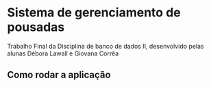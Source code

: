 # Sistema de gerenciamento de pousadas 

<p>Trabalho Final da Disciplina de banco de dados II, desenvolvido pelas 
alunas Débora Lawall e Giovana Corrêa</p>

## Como rodar a aplicação 

